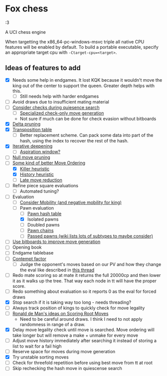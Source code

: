 # Fox chess
:3

A UCI chess engine

When targetting the x86_64-pc-windows-msvc triple all native CPU features will be enabled by default.
To build a portable executable, specify an appropriate target cpu with `-Ctarget-cpu=<target>`.

## Ideas of features to add
- [x] Needs some help in endgames. It lost KQK because it wouldn't move the king out of the center to support the queen. Greater depth helps with this.
  - [ ] Still needs help with harder endgames
- [ ] Avoid draws due to insufficient mating material
- [ ] [Consider checks during quiesence search](https://www.chessprogramming.org/Quiescence_Search#Checks)
  - [ ] [Specialized check-only move generation](https://www.chessprogramming.org/Move_Generation#Special_Generators)
  - Not sure if much can be done for check evasion without bitboards
- [x] [Delta pruning](https://www.chessprogramming.org/Delta_Pruning)
- [x] [Transposition table](https://www.chessprogramming.org/Transposition_Table)
  - [ ] Better replacement scheme. Can pack some data into part of the hash, using the index to recover the rest of the hash.
- [x] [Iterative deepening](https://www.chessprogramming.org/Iterative_Deepening)
  - [ ] [Aspiration window?](https://www.chessprogramming.org/Aspiration_Windows)
- [ ] [Null move pruning](https://www.chessprogramming.org/Null_Move_Pruning)
- [ ] [Some kind of better Move Ordering](https://www.chessprogramming.org/Move_Ordering)
  - [x] [Killer heuristic](https://www.chessprogramming.org/Killer_Heuristic)
  - [x] [History heuristic](https://www.chessprogramming.org/History_Heuristic)
  - [ ] [Late move reduction](https://www.chessprogramming.org/Late_Move_Reductions)
- [ ] Refine piece square evaluations
  - [ ] Automated tuning?
- [ ] Evaluation
  - [ ] [Consider Mobility (and negative mobility for king)](https://www.chessprogramming.org/Mobility)
  - [ ] Pawn evaluation
    - [ ] [Pawn hash table](https://www.chessprogramming.org/Pawn_Hash_Table)
    - [x] Isolated pawns
    - [ ] Doubled pawns
    - [ ] [Pawn chains](https://www.chessprogramming.org/Connected_Pawns)
    - [ ] [Passed pawns (wiki lists lots of subtypes to maybe consider)](https://www.chessprogramming.org/Passed_Pawn)
- [ ] [Use bitboards to improve move generation](https://www.chessprogramming.org/Bitboards)
- [ ] Opening book
- [ ] Endgame tablebase
- [ ] [Contempt factor](https://www.chessprogramming.org/Contempt_Factor)
  - [ ] Judge the opponent's moves based on our PV and how they change the eval like described in [this thread](https://www.talkchess.com/forum/viewtopic.php?p=531133#p531133)
- [ ] Redo mate scoring so at mate it returns the full 20000cp and then lower it as it walks up the tree. That way each node in tt will have the proper score.
- [ ] Redo something about evaluation so it reports 0 as the eval for forced draws
- [x] Stop search if it is taking way too long - needs threading?
- [ ] Always track position of kings to quickly check for move legality
- [ ] [Ronald de Man's ideas on Scoring Root Moves](https://www.chessprogramming.org/Ronald_de_Man#ScoringRootMoves)
  - Need to be careful around draws. I think I need to not apply randomness in range of a draw.
- [x] Delay move legality check until move is searched. Move ordering will take longer but will remove a make + unmake for every move
- [ ] Adjust move history immediately after searching it instead of storing a list to wait for a fail high
- [ ] Reserve space for moves during move generation
- [x] Try unstable sorting moves
- [ ] Check for threefold repetition before using best move from tt at root
- [ ] Skip rechecking the hash move in quiescense search
